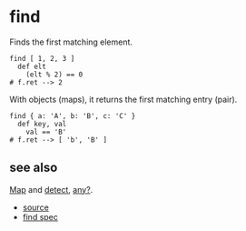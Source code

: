 
# find

Finds the first matching element.

```
find [ 1, 2, 3 ]
  def elt
    (elt % 2) == 0
# f.ret --> 2
```

With objects (maps), it returns the first matching entry (pair).
```
find { a: 'A', b: 'B', c: 'C' }
  def key, val
    val == 'B'
# f.ret --> [ 'b', 'B' ]
```

## see also

[Map](map.md) and [detect](detect.md), [any?](any.md).


* [source](https://github.com/floraison/flor/tree/master/lib/flor/pcore/find.rb)
* [find spec](https://github.com/floraison/flor/tree/master/spec/pcore/find_spec.rb)

